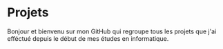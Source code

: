 # Projets

Bonjour et bienvenu sur mon GitHub qui regroupe tous les projets que j'ai efféctué depuis le début de mes études en informatique.
